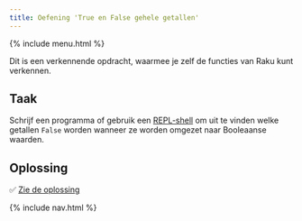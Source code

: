 ```yaml
---
title: Oefening 'True en False gehele getallen'
---
```


{% include menu.html %}

Dit is een verkennende opdracht, waarmee je zelf de functies van Raku kunt verkennen.

## Taak

Schrijf een programma of gebruik een [REPL-shell](/nl/essentials/running-programs/from-repl) om uit te vinden welke getallen `False` worden wanneer ze worden omgezet naar Booleaanse waarden.

## Oplossing

✅ [Zie de oplossing](solution)

{% include nav.html %}